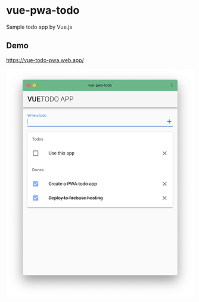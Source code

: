 # vue-pwa-todo

Sample todo app by Vue.js

## Demo

https://vue-todo-pwa.web.app/

![screenshot](./image/screenshot.png)
